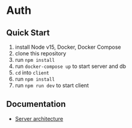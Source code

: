 # Auth

## Quick Start

1. install Node v15, Docker, Docker Compose
1. clone this repository
1. run `npm install`
1. run `docker-compose up` to start server and db
1. `cd` into `client`
1. run `npm install`
1. run `npm run dev` to start client

## Documentation
- [Server architecture](server/ARCHITECTURE.md)
